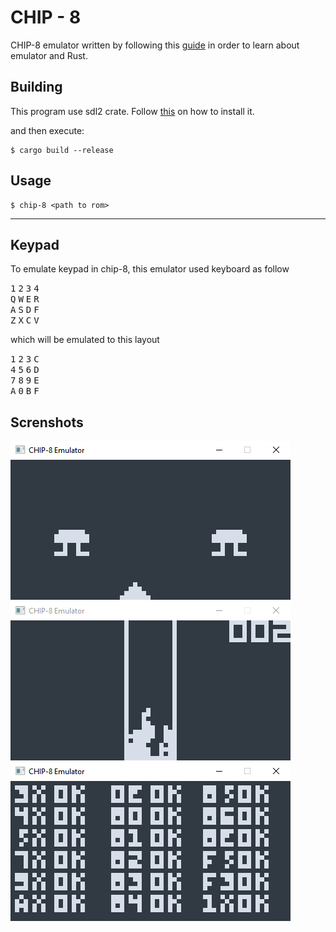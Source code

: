 # CHIP - 8

CHIP-8 emulator written by following this [guide](https://tobiasvl.github.io/blog/write-a-chip-8-emulator/) in order to learn about emulator and Rust.

## Building

This program use sdl2 crate. Follow [this](https://github.com/Rust-SDL2/rust-sdl2#requirements) on how to install it.

and then execute:

    $ cargo build --release

## Usage

    $ chip-8 <path to rom>

----------

## Keypad

To emulate keypad in chip-8, this emulator used keyboard as follow

<kbd>1</kbd> <kbd>2</kbd> <kbd>3</kbd> <kbd>4</kbd>\
<kbd>Q</kbd> <kbd>W</kbd> <kbd>E</kbd> <kbd>R</kbd>\
<kbd>A</kbd> <kbd>S</kbd> <kbd>D</kbd> <kbd>F</kbd>\
<kbd>Z</kbd> <kbd>X</kbd> <kbd>C</kbd> <kbd>V</kbd>

which will be emulated to this layout

<kbd>1</kbd> <kbd>2</kbd> <kbd>3</kbd> <kbd>C</kbd>\
<kbd>4</kbd> <kbd>5</kbd> <kbd>6</kbd> <kbd>D</kbd>\
<kbd>7</kbd> <kbd>8</kbd> <kbd>9</kbd> <kbd>E</kbd>\
<kbd>A</kbd> <kbd>0</kbd> <kbd>B</kbd> <kbd>F</kbd>

## Screnshots

![Space Invader](screenshot/space_invader.png)
![Tetris](screenshot/tetris.png)
![Test](screenshot/test.png)
